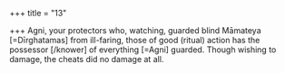 +++
title = "13"

+++
Agni, your protectors who, watching, guarded blind Māmateya  [=Dīrghatamas] from ill-faring,
those of good (ritual) action has the possessor [/knower] of everything  [=Agni] guarded. Though wishing to damage, the cheats did no
damage at all.